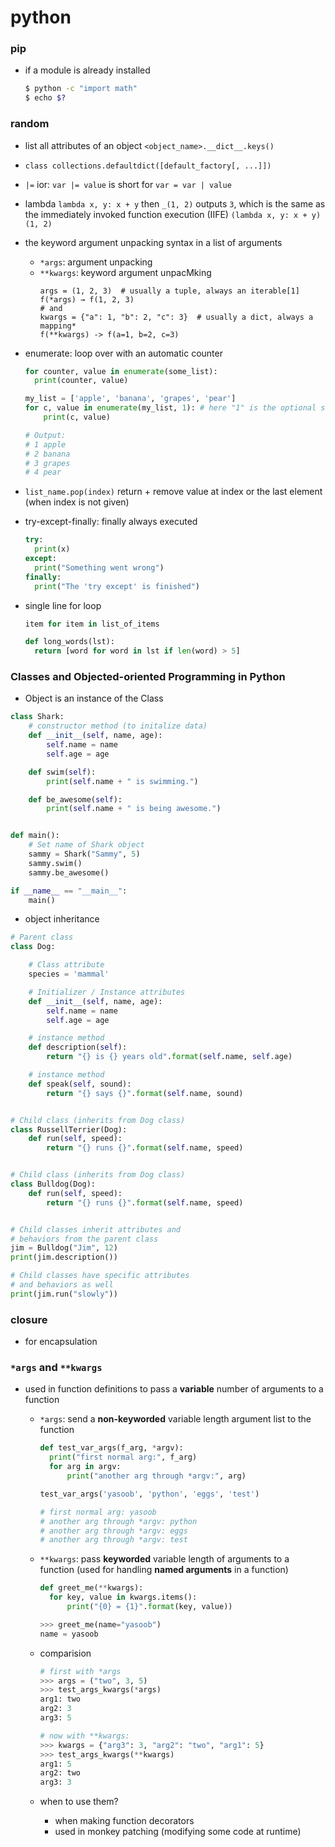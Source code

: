 # python

### pip
- if a module is already installed
  ```bash
  $ python -c "import math"
  $ echo $?
  ```

### random
- list all attributes of an object `<object_name>.__dict__.keys()
`
- `class collections.defaultdict([default_factory[, ...]])`
- `|=` ior: `var |= value` is short for `var = var | value`
- lambda `lambda x, y: x + y` then `_(1, 2)` outputs `3`, which is the same as the immediately invoked function execution (IIFE) `(lambda x, y: x + y)(1, 2)`
- the keyword argument unpacking syntax in a list of arguments
  - `*args`: argument unpacking
  - `**kwargs`: keyword argument unpacMking
    ```
    args = (1, 2, 3)  # usually a tuple, always an iterable[1]
    f(*args) → f(1, 2, 3)
    # and
    kwargs = {"a": 1, "b": 2, "c": 3}  # usually a dict, always a mapping*
    f(**kwargs) -> f(a=1, b=2, c=3)
    ```

- enumerate: loop over with an automatic counter

  ```py
  for counter, value in enumerate(some_list):
    print(counter, value)
  ```

  ```py
  my_list = ['apple', 'banana', 'grapes', 'pear']
  for c, value in enumerate(my_list, 1): # here "1" is the optional start index
      print(c, value)

  # Output:
  # 1 apple
  # 2 banana
  # 3 grapes
  # 4 pear
  ```

- `list_name.pop(index)` return + remove value at index or the last element (when index is not given)

- try-except-finally: finally always executed
  ```py
  try:
    print(x)
  except:
    print("Something went wrong")
  finally:
    print("The 'try except' is finished")
  ```
- single line for loop
  ```py
  item for item in list_of_items
  ```
  ```py
  def long_words(lst):
    return [word for word in lst if len(word) > 5]
  ```





### Classes and Objected-oriented Programming in Python

- Object is an instance of the Class

```py
class Shark:
    # constructor method (to initalize data)
    def __init__(self, name, age):
        self.name = name
        self.age = age

    def swim(self):
        print(self.name + " is swimming.")

    def be_awesome(self):
        print(self.name + " is being awesome.")


def main():
    # Set name of Shark object
    sammy = Shark("Sammy", 5)
    sammy.swim()
    sammy.be_awesome()

if __name__ == "__main__":
    main()
```

- object inheritance

```Python
# Parent class
class Dog:

    # Class attribute
    species = 'mammal'

    # Initializer / Instance attributes
    def __init__(self, name, age):
        self.name = name
        self.age = age

    # instance method
    def description(self):
        return "{} is {} years old".format(self.name, self.age)

    # instance method
    def speak(self, sound):
        return "{} says {}".format(self.name, sound)


# Child class (inherits from Dog class)
class RussellTerrier(Dog):
    def run(self, speed):
        return "{} runs {}".format(self.name, speed)


# Child class (inherits from Dog class)
class Bulldog(Dog):
    def run(self, speed):
        return "{} runs {}".format(self.name, speed)


# Child classes inherit attributes and
# behaviors from the parent class
jim = Bulldog("Jim", 12)
print(jim.description())

# Child classes have specific attributes
# and behaviors as well
print(jim.run("slowly"))
```

### closure

- for encapsulation

### `*args` and `**kwargs`
- used in function definitions to pass a **variable** number of arguments to a function
  - `*args`: send a **non-keyworded** variable length argument list to the function

    ```python
    def test_var_args(f_arg, *argv):
      print("first normal arg:", f_arg)
      for arg in argv:
          print("another arg through *argv:", arg)

    test_var_args('yasoob', 'python', 'eggs', 'test')

    # first normal arg: yasoob
    # another arg through *argv: python
    # another arg through *argv: eggs
    # another arg through *argv: test
    ```

  - `**kwargs`: pass **keyworded** variable length of arguments to a function (used for handling **named arguments** in a function)

    ```Python
    def greet_me(**kwargs):
      for key, value in kwargs.items():
          print("{0} = {1}".format(key, value))

    >>> greet_me(name="yasoob")
    name = yasoob
    ```
  - comparision
    ```python
    # first with *args
    >>> args = ("two", 3, 5)
    >>> test_args_kwargs(*args)
    arg1: two
    arg2: 3
    arg3: 5

    # now with **kwargs:
    >>> kwargs = {"arg3": 3, "arg2": "two", "arg1": 5}
    >>> test_args_kwargs(**kwargs)
    arg1: 5
    arg2: two
    arg3: 3
    ```
  - when to use them?
    - when making function decorators
    - used in monkey patching (modifying some code at runtime)
